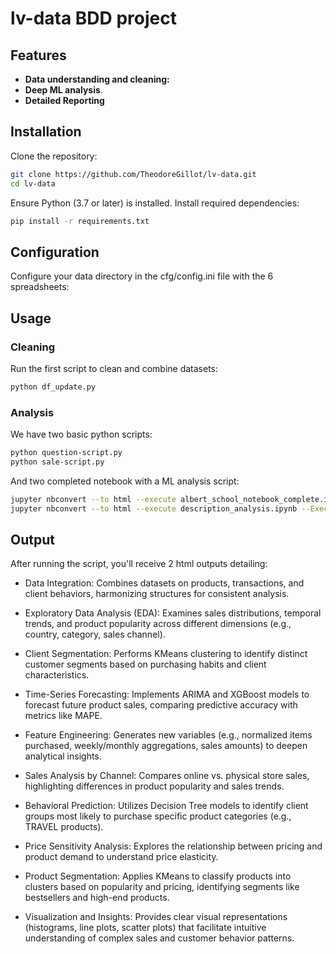 # lv-data BDD project

## Features

- **Data understanding and cleaning:**
- **Deep ML analysis**.
- **Detailed Reporting**

## Installation

Clone the repository:

```bash
git clone https://github.com/TheodoreGillot/lv-data.git
cd lv-data
```

Ensure Python (3.7 or later) is installed. Install required dependencies:

```bash
pip install -r requirements.txt
```

## Configuration

Configure your data directory in the cfg/config.ini file with the 6 spreadsheets:

## Usage

### Cleaning

Run the first script to clean and combine datasets:

```bash
python df_update.py
```

### Analysis

We have two basic python scripts:

```bash
python question-script.py
python sale-script.py
```

And two completed notebook with a ML analysis script:

```bash
jupyter nbconvert --to html --execute albert_school_notebook_complete.ipynb --ExecutePreprocessor.timeout=-1
jupyter nbconvert --to html --execute description_analysis.ipynb --ExecutePreprocessor.timeout=-1
```

## Output

After running the script, you'll receive 2 html outputs detailing:

- Data Integration: Combines datasets on products, transactions, and client behaviors, harmonizing structures for consistent analysis.

- Exploratory Data Analysis (EDA): Examines sales distributions, temporal trends, and product popularity across different dimensions (e.g., country, category, sales channel).

- Client Segmentation: Performs KMeans clustering to identify distinct customer segments based on purchasing habits and client characteristics.

- Time-Series Forecasting: Implements ARIMA and XGBoost models to forecast future product sales, comparing predictive accuracy with metrics like MAPE.

- Feature Engineering: Generates new variables (e.g., normalized items purchased, weekly/monthly aggregations, sales amounts) to deepen analytical insights.

- Sales Analysis by Channel: Compares online vs. physical store sales, highlighting differences in product popularity and sales trends.

- Behavioral Prediction: Utilizes Decision Tree models to identify client groups most likely to purchase specific product categories (e.g., TRAVEL products).

- Price Sensitivity Analysis: Explores the relationship between pricing and product demand to understand price elasticity.

- Product Segmentation: Applies KMeans to classify products into clusters based on popularity and pricing, identifying segments like bestsellers and high-end products.

- Visualization and Insights: Provides clear visual representations (histograms, line plots, scatter plots) that facilitate intuitive understanding of complex sales and customer behavior patterns.